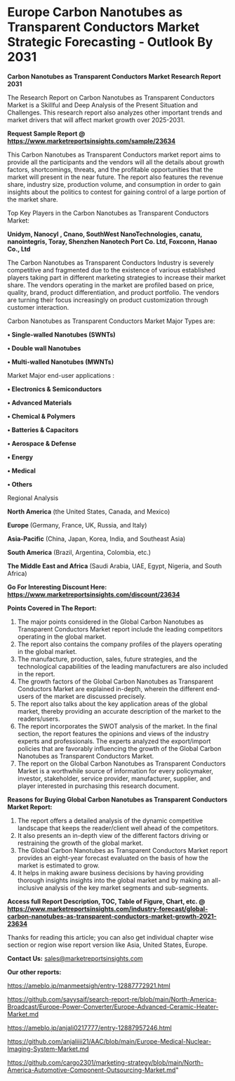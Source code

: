 # Europe Carbon Nanotubes as Transparent Conductors Market Strategic Forecasting - Outlook By 2031

<strong>Carbon Nanotubes as Transparent Conductors Market Research Report 2031</strong>

The Research Report on Carbon Nanotubes as Transparent Conductors Market is a Skillful and Deep Analysis of the Present Situation and Challenges. This research report also analyzes other important trends and market drivers that will affect market growth over 2025-2031.

<strong>Request Sample Report @ <a href=https://www.marketreportsinsights.com/sample/23634>https://www.marketreportsinsights.com/sample/23634</a></strong>

This Carbon Nanotubes as Transparent Conductors market report aims to provide all the participants and the vendors will all the details about growth factors, shortcomings, threats, and the profitable opportunities that the market will present in the near future. The report also features the revenue share, industry size, production volume, and consumption in order to gain insights about the politics to contest for gaining control of a large portion of the market share.

Top Key Players in the Carbon Nanotubes as Transparent Conductors Market:

<strong>Unidym, Nanocyl , Cnano, SouthWest NanoTechnologies, canatu, nanointegris, Toray, Shenzhen Nanotech Port Co. Ltd, Foxconn, Hanao Co., Ltd</strong>

The Carbon Nanotubes as Transparent Conductors Industry is severely competitive and fragmented due to the existence of various established players taking part in different marketing strategies to increase their market share. The vendors operating in the market are profiled based on price, quality, brand, product differentiation, and product portfolio. The vendors are turning their focus increasingly on product customization through customer interaction.

Carbon Nanotubes as Transparent Conductors Market Major Types are:

<strong>• Single-walled Nanotubes (SWNTs)

• Double wall Nanotubes

• Multi-walled Nanotubes (MWNTs)</strong>

Market Major end-user applications :

<strong>• Electronics & Semiconductors

• Advanced Materials

• Chemical & Polymers

• Batteries & Capacitors

• Aerospace & Defense

• Energy

• Medical

• Others</strong>

Regional Analysis

</u><strong><b>North America</b></strong> (the United States, Canada, and Mexico)

<strong><b>Europe </b></strong>(Germany, France, UK, Russia, and Italy)

<strong><b>Asia-Pacific</b></strong> (China, Japan, Korea, India, and Southeast Asia)

<strong><b>South America</b></strong> (Brazil, Argentina, Colombia, etc.)

<strong><b>The Middle East and Africa</b></strong> (Saudi Arabia, UAE, Egypt, Nigeria, and South Africa)

<strong>Go For Interesting Discount Here: <a href=https://www.marketreportsinsights.com/discount/23634>https://www.marketreportsinsights.com/discount/23634</a></strong>

<strong>Points Covered in The Report:</strong>
<ol>
  <li>The major points considered in the Global Carbon Nanotubes as Transparent Conductors Market report include the leading competitors operating in the global market.</li>
  <li>The report also contains the company profiles of the players operating in the global market.</li>
  <li>The manufacture, production, sales, future strategies, and the technological capabilities of the leading manufacturers are also included in the report.</li>
  <li>The growth factors of the Global Carbon Nanotubes as Transparent Conductors Market are explained in-depth, wherein the different end-users of the market are discussed precisely.</li>
  <li>The report also talks about the key application areas of the global market, thereby providing an accurate description of the market to the readers/users.</li>
  <li>The report incorporates the SWOT analysis of the market. In the final section, the report features the opinions and views of the industry experts and professionals. The experts analyzed the export/import policies that are favorably influencing the growth of the Global Carbon Nanotubes as Transparent Conductors Market.</li>
  <li>The report on the Global Carbon Nanotubes as Transparent Conductors Market is a worthwhile source of information for every policymaker, investor, stakeholder, service provider, manufacturer, supplier, and player interested in purchasing this research document.</li>
</ol>
<strong>Reasons for Buying Global Carbon Nanotubes as Transparent Conductors Market Report:</strong>

<ol>
  <li>The report offers a detailed analysis of the dynamic competitive landscape that keeps the reader/client well ahead of the competitors.</li>
  <li>It also presents an in-depth view of the different factors driving or restraining the growth of the global market.</li>
  <li>The Global Carbon Nanotubes as Transparent Conductors Market report provides an eight-year forecast evaluated on the basis of how the market is estimated to grow.</li>
  <li>It helps in making aware business decisions by having providing thorough insights insights into the global market and by making an all-inclusive analysis of the key market segments and sub-segments.</li>
</ol>
<strong>Access full Report Description, TOC, Table of Figure, Chart, etc. @ <a href=https://www.marketreportsinsights.com/industry-forecast/global-carbon-nanotubes-as-transparent-conductors-market-growth-2021-23634>https://www.marketreportsinsights.com/industry-forecast/global-carbon-nanotubes-as-transparent-conductors-market-growth-2021-23634</a></strong>


Thanks for reading this article; you can also get individual chapter wise section or region wise report version like Asia, United States, Europe.

<strong>Contact Us:</strong>
sales@marketreportsinsights.com

<strong>Our other reports:</strong>

<a href=https://ameblo.jp/manmeetsigh/entry-12887772921.html>https://ameblo.jp/manmeetsigh/entry-12887772921.html</a>

<a href=https://github.com/sayysaif/search-report-re/blob/main/North-America-Broadcast/Europe-Power-Converter/Europe-Advanced-Ceramic-Heater-Market.md>https://github.com/sayysaif/search-report-re/blob/main/North-America-Broadcast/Europe-Power-Converter/Europe-Advanced-Ceramic-Heater-Market.md</a>

<a href=https://ameblo.jp/anjali0217777/entry-12887957246.html>https://ameblo.jp/anjali0217777/entry-12887957246.html</a>

<a href=https://github.com/anjaliiii21/AAC/blob/main/Europe-Medical-Nuclear-Imaging-System-Market.md>https://github.com/anjaliiii21/AAC/blob/main/Europe-Medical-Nuclear-Imaging-System-Market.md</a>

<a href=https://github.com/cargo2301/marketing-strategy/blob/main/North-America-Automotive-Component-Outsourcing-Market.md>https://github.com/cargo2301/marketing-strategy/blob/main/North-America-Automotive-Component-Outsourcing-Market.md</a>"
